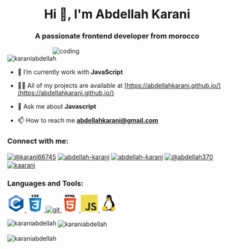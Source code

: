 <!--[![MasterHead](https://1.bp.blogspot.com/-7A4WynwLsM...)](https://abdellahkarani.github.io/) -->
<h1 align="center">Hi 👋, I'm Abdellah Karani</h1>
<h3 align="center">A passionate frontend developer from morocco</h3>
<img align="right" alt="coding" width="400" src="https://i.pinimg.com/originals/e4/26/70/e426702edf874b181aced1e2fa5c6cde.gif">



<p align="left"> <img src="https://komarev.com/ghpvc/?username=karaniabdellah&label=Profile%20views&color=0e75b6&style=flat" alt="karaniabdellah" /> </p>

- 🌱 I’m currently work with **JavaScript**

- 👨‍💻 All of my projects are available at [https://abdellahkarani.github.io/](https://abdellahkarani.github.io/)

- 💬 Ask me about **Javascript**

- 📫 How to reach me **abdellahkarani@gmail.com**

<h3 align="left">Connect with me:</h3>
<p align="left">
<a href="https://twitter.com/@karani66745" target="blank"><img align="center" src="https://raw.githubusercontent.com/rahuldkjain/github-profile-readme-generator/master/src/images/icons/Social/twitter.svg" alt="@karani66745" height="30" width="40" /></a>
<a href="https://linkedin.com/in/abdellah-karani" target="blank"><img align="center" src="https://raw.githubusercontent.com/rahuldkjain/github-profile-readme-generator/master/src/images/icons/Social/linked-in-alt.svg" alt="abdellah-karani" height="30" width="40" /></a>
<a href="https://stackoverflow.com/users/abdellah-karani" target="blank"><img align="center" src="https://raw.githubusercontent.com/rahuldkjain/github-profile-readme-generator/master/src/images/icons/Social/stack-overflow.svg" alt="abdellah-karani" height="30" width="40" /></a>
<a href="https://www.youtube.com/c/@abdellah370" target="blank"><img align="center" src="https://raw.githubusercontent.com/rahuldkjain/github-profile-readme-generator/master/src/images/icons/Social/youtube.svg" alt="@abdellah370" height="30" width="40" /></a>
<a href="https://codeforces.com/profile/kaarani" target="blank"><img align="center" src="https://raw.githubusercontent.com/rahuldkjain/github-profile-readme-generator/master/src/images/icons/Social/codeforces.svg" alt="kaarani" height="30" width="40" /></a>
</p>

<h3 align="left">Languages and Tools:</h3>
<p align="left"> <a href="https://www.cprogramming.com/" target="_blank" rel="noreferrer"> <img src="https://raw.githubusercontent.com/devicons/devicon/master/icons/c/c-original.svg" alt="c" width="40" height="40"/> </a> <a href="https://www.w3schools.com/css/" target="_blank" rel="noreferrer"> <img src="https://raw.githubusercontent.com/devicons/devicon/master/icons/css3/css3-original-wordmark.svg" alt="css3" width="40" height="40"/> </a> <a href="https://git-scm.com/" target="_blank" rel="noreferrer"> <img src="https://www.vectorlogo.zone/logos/git-scm/git-scm-icon.svg" alt="git" width="40" height="40"/> </a> <a href="https://www.w3.org/html/" target="_blank" rel="noreferrer"> <img src="https://raw.githubusercontent.com/devicons/devicon/master/icons/html5/html5-original-wordmark.svg" alt="html5" width="40" height="40"/> </a> <a href="https://developer.mozilla.org/en-US/docs/Web/JavaScript" target="_blank" rel="noreferrer"> <img src="https://raw.githubusercontent.com/devicons/devicon/master/icons/javascript/javascript-original.svg" alt="javascript" width="40" height="40"/> </a> <a href="https://www.linux.org/" target="_blank" rel="noreferrer"> <img src="https://raw.githubusercontent.com/devicons/devicon/master/icons/linux/linux-original.svg" alt="linux" width="40" height="40"/> </a> </p>

<p><img align="left" src="https://github-readme-stats.vercel.app/api/top-langs?username=karaniabdellah&show_icons=true&locale=en&layout=compact" alt="karaniabdellah" /></p>

<p>&nbsp;<img align="center" src="https://github-readme-stats.vercel.app/api?username=karaniabdellah&show_icons=true&locale=en" alt="karaniabdellah" /></p>

<p><img align="center" src="https://github-readme-streak-stats.herokuapp.com/?user=karaniabdellah&" alt="karaniabdellah" /></p>
